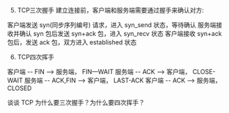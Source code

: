 5. TCP三次握手
建立连接前，客户端和服务端需要通过握手来确认对方:

客户端发送 syn(同步序列编号) 请求，进入 syn_send 状态，等待确认
服务端接收并确认 syn 包后发送 syn+ack 包，进入 syn_recv 状态
客户端接收 syn+ack 包后，发送 ack 包，双方进入 established 状态

6. TCP四次挥手

客户端 -- FIN --> 服务端， FIN—WAIT
服务端 -- ACK --> 客户端， CLOSE-WAIT
服务端 -- ACK,FIN --> 客户端， LAST-ACK
客户端 -- ACK --> 服务端，CLOSED

谈谈 TCP 为什么要三次握手？为什么要四次挥手？
